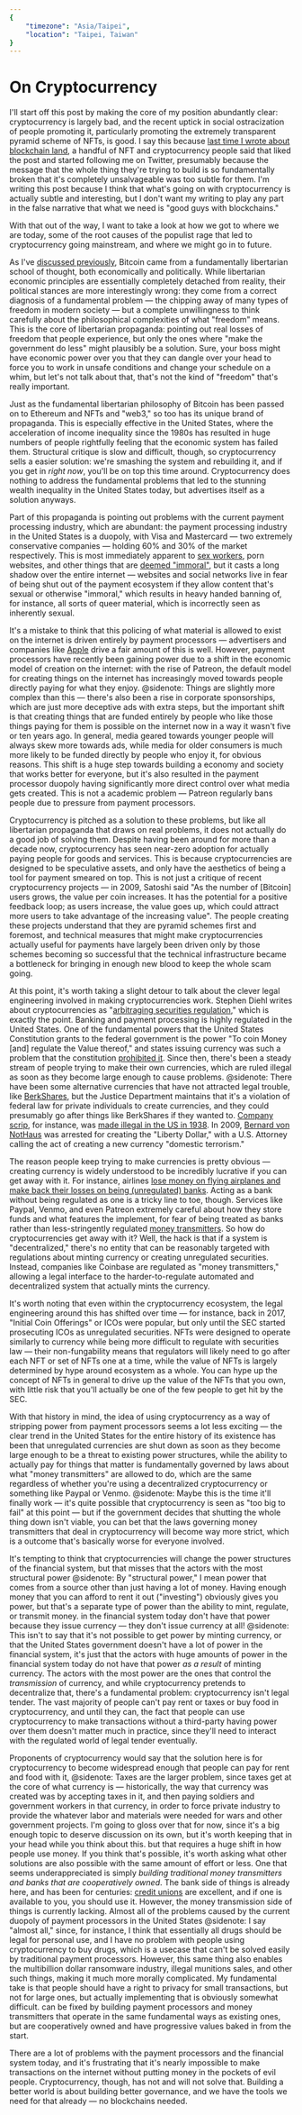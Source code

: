 ```yaml
---
{
	"timezone": "Asia/Taipei",
	"location": "Taipei, Taiwan"
}
---
```

# On Cryptocurrency

I'll start off this post by making the core of my position abundantly clear: cryptocurrency is largely bad, and the recent uptick in social ostracization of people promoting it, particularly promoting the extremely transparent pyramid scheme of NFTs, is good. I say this because [last time I wrote about blockchain land](https://blog.wesleyac.com/posts/web3-centralized), a handful of NFT and cryptocurrency people said that liked the post and started following me on Twitter, presumably because the message that the whole thing they're trying to build is so fundamentally broken that it's completely unsalvageable was too subtle for them. I'm writing this post because I think that what's going on with cryptocurrency is actually subtle and interesting, but I don't want my writing to play any part in the false narrative that what we need is "good guys with blockchains."

With that out of the way, I want to take a look at how we got to where we are today, some of the root causes of the populist rage that led to cryptocurrency going mainstream, and where we might go in to future.

As I've [discussed previously](/bitcoin-and-gold/), Bitcoin came from a fundamentally libertarian school of thought, both economically and politically. While libertarian economic principles are essentially completely detached from reality, their political stances are more interestingly wrong: they come from a correct diagnosis of a fundamental problem — the chipping away of many types of freedom in modern society — but a complete unwillingness to think carefully about the philosophical complexities of what "freedom" means. This is the core of libertarian propaganda: pointing out real losses of freedom that people experience, but only the ones where "make the government do less" might plausibly be a solution. Sure, your boss might have economic power over you that they can dangle over your head to force you to work in unsafe conditions and change your schedule on a whim, but let's not talk about that, that's not the kind of "freedom" that's really important.

Just as the fundamental libertarian philosophy of Bitcoin has been passed on to Ethereum and NFTs and "web3," so too has its unique brand of propaganda. This is especially effective in the United States, where the acceleration of income inequality since the 1980s has resulted in huge numbers of people rightfully feeling that the economic system has failed them. Structural critique is slow and difficult, though, so cryptocurrency sells a easier solution: we're smashing the system and rebuilding it, and if you get in *right now*, you'll be on top this time around. Cryptocurrency does nothing to address the fundamental problems that led to the stunning wealth inequality in the United States today, but advertises itself as a solution anyways.

Part of this propaganda is pointing out problems with the current payment processing industry, which are abundant: the payment processing industry in the United States is a duopoly, with Visa and Mastercard — two extremely conservative companies — holding 60% and 30% of the market respectively. This is most immediately apparent to [sex workers](https://www.protocol.com/policy/onlyfans-visa-mastercard), porn websites, and other things that are [deemed "immoral"](https://www.eff.org/deeplinks/2017/03/payment-processors-are-still-policing-your-sex-life), but it casts a long shadow over the entire internet — websites and social networks live in fear of being shut out of the payment ecosystem if they allow content that's sexual or otherwise "immoral," which results in heavy handed banning of, for instance, all sorts of queer material, which is incorrectly seen as inherently sexual.

It's a mistake to think that this policing of what material is allowed to exist on the internet is driven entirely by payment processors — advertisers and companies like [Apple](https://www.vice.com/en/article/a3mjxg/apple-tumblr-porn-nsfw-adult-content-banned) drive a fair amount of this is well. However, payment processors have recently been gaining power due to a shift in the economic model of creation on the internet: with the rise of Patreon, the default model for creating things on the internet has increasingly moved towards people directly paying for what they enjoy.
@sidenote: Things are slightly more complex than this — there's also been a rise in corporate sponsorships, which are just more deceptive ads with extra steps, but the important shift is that creating things that are funded entirely by people who like those things paying for them is possible on the internet now in a way it wasn't five or ten years ago. In general, media geared towards younger people will always skew more towards ads, while media for older consumers is much more likely to be funded directly by people who enjoy it, for obvious reasons.
This shift is a huge step towards building a economy and society that works better for everyone, but it's also resulted in the payment processor duopoly having significantly more direct control over what media gets created. This is not a academic problem — Patreon regularly bans people due to pressure from payment processors.

Cryptocurrency is pitched as a solution to these problems, but like all libertarian propaganda that draws on real problems, it does not actually do a good job of solving them. Despite having been around for more than a decade now, cryptocurrency has seen near-zero adoption for actually paying people for goods and services. This is because cryptocurrencies are designed to be speculative assets, and only have the aesthetics of being a tool for payment smeared on top. This is not just a critique of recent cryptocurrency projects — in 2009, Satoshi said "As the number of [Bitcoin] users grows, the value per coin increases. It has the potential for a positive feedback loop; as users increase, the value goes up, which could attract more users to take advantage of the increasing value". The people creating these projects understand that they are pyramid schemes first and foremost, and technical measures that might make cryptocurrencies actually useful for payments have largely been driven only by those schemes becoming so successful that the technical infrastructure became a bottleneck for bringing in enough new blood to keep the whole scam going.

At this point, it's worth taking a slight detour to talk about the clever legal engineering involved in making cryptocurrencies work. Stephen Diehl writes about cryptocurrencies as "[arbitraging securities regulation](https://www.stephendiehl.com/blog/disconnect.html)," which is exactly the point. Banking and payment processing is highly regulated in the United States. One of the fundamental powers that the United States Constitution grants to the federal government is the power "To coin Money [and] regulate the Value thereof," and states issuing currency was such a problem that the constitution [prohibited it](https://en.wikipedia.org/wiki/Article_One_of_the_United_States_Constitution#Clause_1:_Contract_Clause). Since then, there's been a steady stream of people trying to make their own currencies, which are ruled illegal as soon as they become large enough to cause problems.
@sidenote: There have been some alternative currencies that have not attracted legal trouble, like [BerkShares](https://en.wikipedia.org/wiki/BerkShares), but the Justice Department maintains that it's a violation of federal law for private individuals to create currencies, and they could presumably go after things like BerkShares if they wanted to.
[Company scrip](https://en.wikipedia.org/wiki/Scrip), for instance, was [made illegal in the US in 1938](https://www.law.cornell.edu/cfr/text/29/531.34). In 2009, [Bernard von NotHaus](https://en.wikipedia.org/wiki/Bernard_von_NotHaus) was arrested for creating the "Liberty Dollar," with a U.S. Attorney calling the act of creating a new currency "domestic terrorism."

The reason people keep trying to make currencies is pretty obvious — creating currency is widely understood to be incredibly lucrative if you can get away with it. For instance, airlines [lose money on flying airplanes and make back their losses on being (unregulated) banks](https://www.youtube.com/watch?v=ggUduBmvQ_4). Acting as a bank without being regulated as one is a tricky line to toe, though. Services like Paypal, Venmo, and even Patreon extremely careful about how they store funds and what features the implement, for fear of being treated as banks rather than less-stringently regulated [money transmitters](https://en.wikipedia.org/wiki/Money_transmitter). So how do cryptocurrencies get away with it? Well, the hack is that if a system is "decentralized," there's no entity that can be reasonably targeted with regulations about minting currency or creating unregulated securities. Instead, companies like Coinbase are regulated as "money transmitters," allowing a legal interface to the harder-to-regulate automated and decentralized system that actually mints the currency.

It's worth noting that even within the cryptocurrency ecosystem, the legal engineering around this has shifted over time — for instance, back in 2017, "Initial Coin Offerings" or ICOs were popular, but only until the SEC started prosecuting ICOs as unregulated securities. NFTs were designed to operate similarly to currency while being more difficult to regulate with securities law — their non-fungability means that regulators will likely need to go after each NFT or set of NFTs one at a time, while the value of NFTs is largely determined by hype around ecosystem as a whole. You can hype up the concept of NFTs in general to drive up the value of the NFTs that you own, with little risk that you'll actually be one of the few people to get hit by the SEC.

With that history in mind, the idea of using cryptocurrency as a way of stripping power from payment processors seems a lot less exciting — the clear trend in the United States for the entire history of its existence has been that unregulated currencies are shut down as soon as they become large enough to be a threat to existing power structures, while the ability to actually pay for things that matter is fundamentally governed by laws about what "money transmitters" are allowed to do, which are the same regardless of whether you're using a decentralized cryptocurrency or something like Paypal or Venmo.
@sidenote: Maybe this is the time it'll finally work — it's quite possible that cryptocurrency is seen as "too big to fail" at this point — but if the government decides that shutting the whole thing down isn't viable, you can bet that the laws governing money transmitters that deal in cryptocurrency will become way more strict, which is a outcome that's basically worse for everyone involved.

It's tempting to think that cryptocurrencies will change the power structures of the financial system, but that misses that the actors with the most structural power
@sidenote: By "structural power," I mean power that comes from a source other than just having a lot of money. Having enough money that you can afford to rent it out ("investing") obviously gives you power, but that's a separate type of power than the ability to mint, regulate, or transmit money.
in the financial system today don't have that power because they issue currency — they don't issue currency at all!
@sidenote: This isn't to say that it's not possible to get power by minting currency, or that the United States government doesn't have a lot of power in the financial system, it's just that the actors with huge amounts of power in the financial system today do not have that power *as a result* of minting currency.
The actors with the most power are the ones that control the *transmission* of currency, and while cryptocurrency pretends to decentralize that, there's a fundamental problem: cryptocurrency isn't legal tender. The vast majority of people can't pay rent or taxes or buy food in cryptocurrency, and until they can, the fact that people can use cryptocurrency to make transactions without a third-party having power over them doesn't matter much in practice, since they'll need to interact with the regulated world of legal tender eventually.

Proponents of cryptocurrency would say that the solution here is for cryptocurrency to become widespread enough that people can pay for rent and food with it,
@sidenote: Taxes are the larger problem, since taxes get at the core of what currency is — historically, the way that currency was created was by accepting taxes in it, and then paying soldiers and government workers in that currency, in order to force private industry to provide the whatever labor and materials were needed for wars and other government projects. I'm going to gloss over that for now, since it's a big enough topic to deserve discussion on its own, but it's worth keeping that in your head while you think about this.
but that requires a huge shift in how people use money. If you think that's possible, it's worth asking what other solutions are also possible with the same amount of effort or less. One that seems underappreciated is simply *building traditional money transmitters and banks that are cooperatively owned*. The bank side of things is already here, and has been for centuries: [credit unions](https://en.wikipedia.org/wiki/Credit_union) are excellent, and if one is available to you, you should use it. However, the money transmission side of things is currently lacking. Almost all of the problems caused by the current duopoly of payment processors in the United States
@sidenote: I say "almost all," since, for instance, I think that essentially all drugs should be legal for personal use, and I have no problem with people using cryptocurrency to buy drugs, which is a usecase that can't be solved easily by traditional payment processors. However, this same thing also enables the multibillion dollar ransomware industry, illegal munitions sales, and other such things, making it much more morally complicated. My fundamental take is that people should have a right to privacy for small transactions, but not for large ones, but actually implementing that is obviously somewhat difficult.
can be fixed by building payment processors and money transmitters that operate in the same fundamental ways as existing ones, but are cooperatively owned and have progressive values baked in from the start.

There are a lot of problems with the payment processors and the financial system today, and it's frustrating that it's nearly impossible to make transactions on the internet without putting money in the pockets of evil people. Cryptocurrency, though, has not and will not solve that. Building a better world is about building better governance, and we have the tools we need for that already — no blockchains needed.
